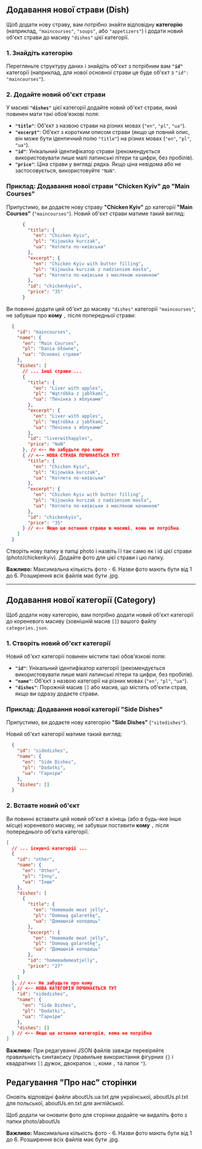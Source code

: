 
## Додавання нової страви (Dish)

Щоб додати нову страву, вам потрібно знайти відповідну **категорію** (наприклад, `"maincourses"`, `"soups"`, або `"appetizers"`) і додати новий об'єкт страви до масиву `"dishes"` цієї категорії.

### 1\. Знайдіть категорію

Перегляньте структуру даних і знайдіть об'єкт з потрібним вам **`"id"`** категорії (наприклад, для нової основної страви це буде об'єкт з `"id": "maincourses"`).

### 2\. Додайте новий об'єкт страви

У масиві **`"dishes"`** цієї категорії додайте новий об'єкт страви, який повинен мати такі обов'язкові поля:

  * **`"title"`**: Об'єкт з назвою страви на різних мовах (`"en"`, `"pl"`, `"ua"`).
  * **`"excerpt"`**: Об'єкт з коротким описом страви (якщо це повний опис, він може бути ідентичний полю `"title"`) на різних мовах (`"en"`, `"pl"`, `"ua"`).
  * **`"id"`**: Унікальний ідентифікатор страви (рекомендується використовувати лише малі латинські літери та цифри, без пробілів).
  * **`"price"`**: Ціна страви у вигляді рядка. Якщо ціна невідома або не застосовується, використовуйте `"NaN"`.

### Приклад: Додавання нової страви "Chicken Kyiv" до "Main Courses"

Припустимо, ви додаєте нову страву **"Chicken Kyiv"** до категорії **"Main Courses"** (`"maincourses"`). Новий об'єкт страви матиме такий вигляд:

```json
      {
        "title": {
          "en": "Chicken Kyiv",
          "pl": "Kijowska kurczak",
          "ua": "Котлета по-київськи"
        },
        "excerpt": {
          "en": "Chicken Kyiv with butter filling",
          "pl": "Kijowska kurczak z nadzieniem masła",
          "ua": "Котлета по-київськи з масляною начинкою"
        },
        "id": "chickenkyiv",
        "price": "35"
      }
```

Ви повинні додати цей об'єкт до масиву `"dishes"` категорії `"maincourses"`, не забувши про **кому** `,` після попередньої страви:

```json
  {
    "id": "maincourses",
    "name": {
      "en": "Main Courses",
      "pl": "Dania Główne",
      "ua": "Основні страви"
    },
    "dishes": [
      // ... інші страви ...
      {
        "title": {
          "en": "Liver with apples",
          "pl": "Wątróbka z jabłkami",
          "ua": "Печінка з яблуками"
        },
        "excerpt": {
          "en": "Liver with apples",
          "pl": "Wątróbka z jabłkami",
          "ua": "Печінка з яблуками"
        },
        "id": "liverwithapples",
        "price": "NaN"
      }, // <-- Не забудьте про кому
      { // <-- НОВА СТРАВА ПОЧИНАЄТЬСЯ ТУТ
        "title": {
          "en": "Chicken Kyiv",
          "pl": "Kijowska kurczak",
          "ua": "Котлета по-київськи"
        },
        "excerpt": {
          "en": "Chicken Kyiv with butter filling",
          "pl": "Kijowska kurczak z nadzieniem masła",
          "ua": "Котлета по-київськи з масляною начинкою"
        },
        "id": "chickenkyiv",
        "price": "35"
      } // <-- Якщо це остання страва в масиві, кома не потрібна
    ]
  }
```

Створіть нову папку в папці photo і назвіть її так само як і id цієї страви (photo/chickenkyiv).
Додайте фото для цієї страви і цю папку.

**Важливо:** Максимальна кількість фото - 6. Назви фото мають бути від 1 до 6. Розширення всіх файлів має бути .jpg.

-----

## Додавання нової категорії (Category)

Щоб додати нову категорію, вам потрібно додати новий об'єкт категорії до кореневого масиву (зовнішній масив `[]`) вашого файлу `categories.json`.

### 1\. Створіть новий об'єкт категорії

Новий об'єкт категорії повинен містити такі обов'язкові поля:

  * **`"id"`**: Унікальний ідентифікатор категорії (рекомендується використовувати лише малі латинські літери та цифри, без пробілів).
  * **`"name"`**: Об'єкт з назвою категорії на різних мовах (`"en"`, `"pl"`, `"ua"`).
  * **`"dishes"`**: Порожній масив `[]` або масив, що містить об'єкти страв, якщо ви одразу додаєте страви.

### Приклад: Додавання нової категорії "Side Dishes"

Припустимо, ви додаєте нову категорію **"Side Dishes"** (`"sitedishes"`).

Новий об'єкт категорії матиме такий вигляд:

```json
  {
    "id": "sidedishes",
    "name": {
      "en": "Side Dishes",
      "pl": "Dodatki",
      "ua": "Гарніри"
    },
    "dishes": []
  }
```

### 2\. Вставте новий об'єкт

Ви повинні вставити цей новий об'єкт в кінець (або в будь-яке інше місце) кореневого масиву, не забувши поставити **кому** `,` після попереднього об'єкта категорії.

```json
[
  // ... існуючі категорії ...
  {
    "id": "other",
    "name": {
      "en": "Other",
      "pl": "Inny",
      "ua": "Інше"
    },
    "dishes": [
      {
        "title": {
          "en": "Homemade meat jelly",
          "pl": "Domową galaretkę",
          "ua": "Домашній холодець"
        },
        "excerpt": {
          "en": "Homemade meat jelly",
          "pl": "Domową galaretkę",
          "ua": "Домашній холодець"
        },
        "id": "homemademeatjelly",
        "price": "27"
      }
    ]
  }, // <-- Не забудьте про кому
  { // <-- НОВА КАТЕГОРІЯ ПОЧИНАЄТЬСЯ ТУТ
    "id": "sidedishes",
    "name": {
      "en": "Side Dishes",
      "pl": "Dodatki",
      "ua": "Гарніри"
    },
    "dishes": []
  } // <-- Якщо це остання категорія, кома не потрібна
]
```

**Важливо:** При редагуванні JSON файлів завжди перевіряйте правильність синтаксису (правильне використання фігурних `{}` і квадратних `[]` дужок, двокрапок `:`, коми `,` та лапок `"`).

## Редагування "Про нас" сторінки

Оновіть відповідні файли aboutUs.ua.txt для української, aboutUs.pl.txt для польської, aboutUs.en.txt для англійської.

Щоб додати чи оновити фото для сторінки додайте чи видаліть фото з папки photo/aboutUs

**Важливо:** Максимальна кількість фото - 6. Назви фото мають бути від 1 до 6. Розширення всіх файлів має бути .jpg.


